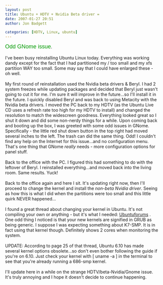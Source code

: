 ```yaml
---
layout: post
title: Ubuntu + HDTV + Nvidia Beta driver =
date: 2007-01-27 20:51
author: Jon Badgett

categories: [HDTV, Linux, ubuntu]
---
```

<span style="color: rgb(0, 153, 0);font-family:arial;font-size:130%;"  >Odd GNome issue</span>.<br /><br />I've been busy reinstalling Ubuntu Linux today.  Everything was working dandy except for the fact that I had partitioned my / too small and my xfs partition WAY too small.  Some may say that I could have enlarged these - oh well.<br /><br />My first round of reinstallation used the Nvidia beta drivers & Beryl. I had 2 system freezes while updating packages and decided that Beryl just wasn't going to cut it for me.  I'm sure it will improve in the future...so I'll install it in the future.  I quickly disabled Beryl and was back to using Metacity with the Nvidia beta drivers.  I moved the PC back to my HDTV (as the Ubuntu Live CD uses a refresh rate too high for my HDTV to install) and changed the resolution to match the widescreen goodness.  Everything looked great so I shut it down and did some non-nerdy things for a while.  Upon coming back and booting up the box, I was greeted with some odd issues in GNome.  Specifically - the little red shut down button in the top right had moved several inches to the left.  The trash can did the same thing.  Odd!  I couldn't find any help on the Internet for this issue...and no configuration menu.  That's one thing that GNome <span style="font-style: italic;">really</span> needs - more configuration options for panel stuff.<br /><br />Back to the office with the PC.  I figured this had something to do with the leftover of Beryl.  I reinstalled everything...and moved back into the living room.  Same results.  Yuck!<br /><br />Back to the office again and here I sit.  It's updating right now, then I'll proceed to change the kernel and install the <span style="font-style: italic;">non-beta Nvidia driver</span>.  Seeing as how this is what I did when the partitions were too small and this little quirk NEVER happened...<br /><br />I found a great thread about changing your kernel in Ubuntu.  It's not compiling your own or anything - but it's what I needed: <a href="http://ubuntuforums.org/showthread.php?t=85917">Ubuntuforums</a> .  One odd thing I noticed is that your new kernels are signified in GRUB as being generic.  I suppose I was expecting something about K7-SMP.  It is in fact using that kernel though.  Definitely shows 2 cores when monitoring the system.<br /><br />UPDATE:  According to page 25 of that thread, Ubuntu 6.10 has made several kernel options obsolete...so don't even bother following the guide if you're on 6.10.  Just check your kernel with [ uname -a ] in the terminal to see that you're already running a 686-smp kernel.<br /><br />I'll update here in a while on the strange HDTV/beta-Nvidia/Gnome issue.  It's truly annoying and I hope it doesn't decide to continue happening.
